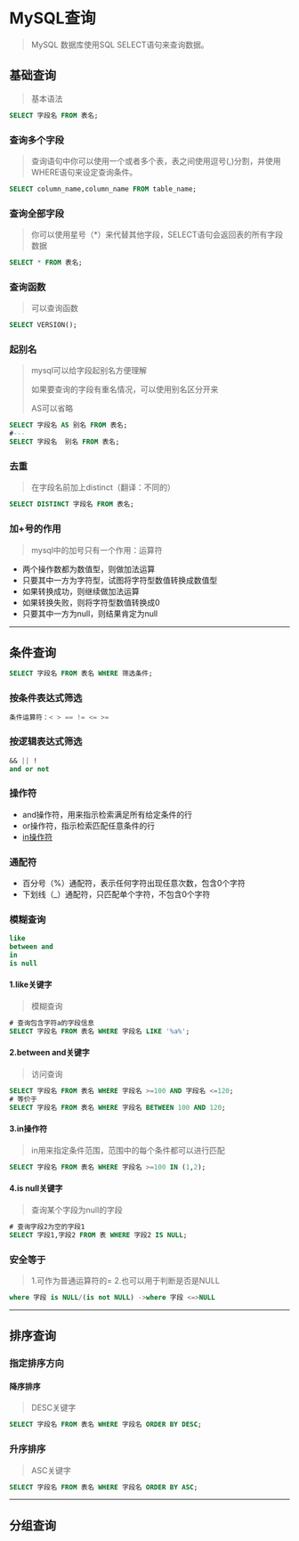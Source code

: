 # MySQL查询

> MySQL 数据库使用SQL SELECT语句来查询数据。

## 基础查询

> 基本语法

```sql
SELECT 字段名 FROM 表名;
```

### 查询多个字段


> 查询语句中你可以使用一个或者多个表，表之间使用逗号(,)分割，并使用WHERE语句来设定查询条件。

```SQL
SELECT column_name,column_name FROM table_name;
```

### 查询全部字段

> 你可以使用星号（*）来代替其他字段，SELECT语句会返回表的所有字段数据

```SQL
SELECT * FROM 表名;
```

### 查询函数

> 可以查询函数

```SQL
SELECT VERSION();
```

### 起别名

> mysql可以给字段起别名方便理解
>
> 如果要查询的字段有重名情况，可以使用别名区分开来
>
> AS可以省略

```SQL
SELECT 字段名 AS 别名 FROM 表名;
#---
SELECT 字段名  别名 FROM 表名;
```

### 去重

> 在字段名前加上distinct（翻译：不同的）

```SQL
SELECT DISTINCT 字段名 FROM 表名;
```
### 加+号的作用

> mysql中的加号只有一个作用：运算符

- 两个操作数都为数值型，则做加法运算
- 只要其中一方为字符型，试图将字符型数值转换成数值型
- 如果转换成功，则继续做加法运算
- 如果转换失败，则将字符型数值转换成0
- 只要其中一方为null，则结果肯定为null

---

## 条件查询

```SQL
SELECT 字段名 FROM 表名 WHERE 筛选条件;
```

### 按条件表达式筛选

```SQL
条件运算符：< > == != <= >=
```

### 按逻辑表达式筛选

```SQL
&& || !
and or not
```

### 操作符

- and操作符，用来指示检索满足所有给定条件的行
- or操作符，指示检索匹配任意条件的行
- [in操作符](#3.in操作符)

### 通配符

- 百分号（%）通配符，表示任何字符出现任意次数，包含0个字符
- 下划线（_）通配符，只匹配单个字符，不包含0个字符

### 模糊查询

```SQL
like
between and
in
is null
```

#### 1.like关键字

> 模糊查询


```SQL
# 查询包含字符a的字段信息
SELECT 字段名 FROM 表名 WHERE 字段名 LIKE '%a%';
```

#### 2.between and关键字

> 访问查询

```SQL
SELECT 字段名 FROM 表名 WHERE 字段名 >=100 AND 字段名 <=120;
# 等价于
SELECT 字段名 FROM 表名 WHERE 字段名 BETWEEN 100 AND 120;
```

#### 3.in操作符

> in用来指定条件范围，范围中的每个条件都可以进行匹配

```SQL
SELECT 字段名 FROM 表名 WHERE 字段名 >=100 IN (1,2);
```

#### 4.is null关键字

> 查询某个字段为null的字段

```SQL
# 查询字段2为空的字段1
SELECT 字段1,字段2 FROM 表 WHERE 字段2 IS NULL;
```

### 安全等于

> 1.可作为普通运算符的=
> 2.也可以用于判断是否是NULL 

```SQL
where 字段 is NULL/(is not NULL) ->where 字段 <=>NULL
```

---

## 排序查询

### 指定排序方向

#### 降序排序

> DESC关键字

```SQL
SELECT 字段名 FROM 表名 WHERE 字段名 ORDER BY DESC;
```

### 升序排序

> ASC关键字

```SQL
SELECT 字段名 FROM 表名 WHERE 字段名 ORDER BY ASC;
```

---

## 分组查询


